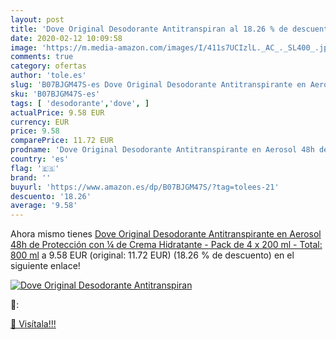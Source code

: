 ```yaml
---
layout: post
title: 'Dove Original Desodorante Antitranspiran al 18.26 % de descuento'
date: 2020-02-12 10:09:58
image: 'https://m.media-amazon.com/images/I/411s7UCIzlL._AC_._SL400_.jpg'
comments: true
category: ofertas
author: 'tole.es'
slug: 'B07BJGM47S-es Dove Original Desodorante Antitranspirante en Aerosol 48h...'
sku: 'B07BJGM47S-es'
tags: [ 'desodorante','dove', ]
actualPrice: 9.58 EUR
currency: EUR
price: 9.58
comparePrice: 11.72 EUR
prodname: 'Dove Original Desodorante Antitranspirante en Aerosol 48h de Protección con ¼ de Crema Hidratante - Pack de 4 x 200 ml - Total: 800 ml'
country: 'es'
flag: '🇪🇸'
brand: ''
buyurl: 'https://www.amazon.es/dp/B07BJGM47S/?tag=tolees-21'
descuento: '18.26'
average: '9.58'
---
```


Ahora mismo tienes [Dove Original Desodorante Antitranspirante en Aerosol 48h de Protección con ¼ de Crema Hidratante - Pack de 4 x 200 ml - Total: 800 ml](https://www.amazon.es/dp/B07BJGM47S/?tag=tolees-21) a 9.58 EUR (original: 11.72 EUR) (18.26 %  de descuento) en el siguiente enlace!

[![Dove Original Desodorante Antitranspiran](https://m.media-amazon.com/images/I/411s7UCIzlL._AC_._SL400_.jpg)](https://www.amazon.es/dp/B07BJGM47S/?tag=tolees-21)

🔎:


[🛒 Visítala!!!](https://www.amazon.es/dp/B07BJGM47S/?tag=tolees-21)
